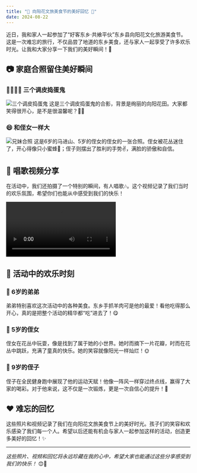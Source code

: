 ```yaml
---
title: "🌻 向阳花文旅美食节的美好回忆 🎉"
date: 2024-08-22
---
```


近日，我和家人一起参加了“好客东乡·共飨平伙”东乡县向阳花文化旅游美食节。这是一次难忘的旅行，不仅品尝了地道的东乡美食，还与家人一起享受了许多欢乐时光。让我和大家分享一下我们的美好瞬间！📸

## 📷 家庭合照留住美好瞬间

### 👨‍👩‍👧‍👦 三个调皮捣蛋鬼
![三个调皮捣蛋鬼](./IMG_0414.JPEG)
这是三个调皮捣蛋鬼的合影，背景是绚丽的向阳花田。大家都笑得很开心，是不是很温馨呢？🌻😊

### 😄 和侄女一样大
![兄妹合照](./IMG_0419.JPEG)
这是6岁的马进山、5岁的侄女的侄女的一张合照。侄女被花丛迷住了，开心得像只小蜜蜂🐝；侄子则摆出了胜利的手势✌️，满脸的骄傲和自信。

## 🎤 唱歌视频分享

在活动中，我们还拍摄了一个特别的瞬间，有人唱歌🎶。这个视频记录了我们当时的欢乐氛围，希望你们也能从中感受到我们的快乐！

<video class="js-player" playsinline controls>
    <source src="assets/sunflower_food_festival/IMG_0422.MP4" type="video/mp4">
    您的浏览器不支持视频标签。
</video>


## 🎨 活动中的欢乐时刻

### 🌟 6岁的弟弟
弟弟特别喜欢这次活动中的各种美食。东乡手抓羊肉可是他的最爱！看他吃得那么开心，真的是把整个活动的精华都“吃”进去了！😋

### 🌸 5岁的侄女
侄女在花丛中玩耍，像是找到了属于她的小世界。她时而摘下一片花瓣，时而在花丛中跳跃，充满了童真的快乐。她的笑容就像阳光一样灿烂！🌞

### 🏃 9岁的侄子
侄子在全民健身跑中展现了他的运动天赋！他像一阵风一样穿过终点线，赢得了大家的喝彩。对于他来说，这不仅是一次锻炼，更是一次自信心的提升！💪

## ❤️ 难忘的回忆

这些照片和视频记录了我们在向阳花文旅美食节上的美好时光。孩子们的笑容和欢乐感染了我们每一个人。希望以后还能有机会与家人一起参加这样的活动，创造更多美好的回忆！✨

---

*这些照片、视频和回忆将永远珍藏在我的心中，希望大家也能通过这些分享感受到我们的快乐！* 😊📸
